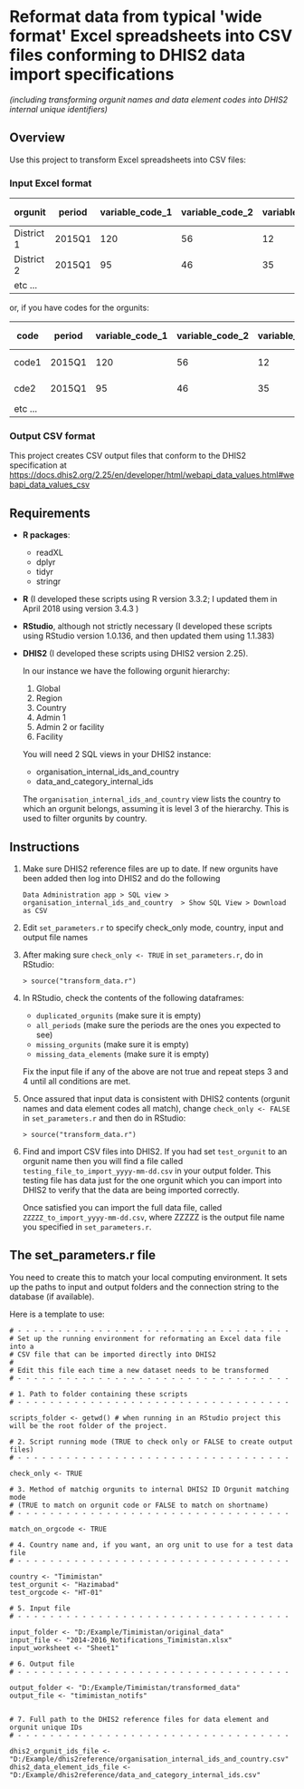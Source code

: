 # Reformat data from typical 'wide format' Excel spreadsheets into CSV files conforming to DHIS2 data import specifications
*(including transforming orgunit names and data element codes into DHIS2 internal unique identifiers)*

## Overview

Use this project to transform Excel spreadsheets into CSV files:

### Input Excel format

orgunit | period | variable_code_1 |  variable_code_2 |  variable_code_3 | etc ... |
------- | ------ | --------------- | ---------------- | ---------------- | ------- | 
District 1 | 2015Q1 | 120 | 56 | 12 | etc ... 
District 2 | 2015Q1 | 95 | 46 | 35 | etc ... 
etc ... |  |  |  |  | 

or, if you have codes for the orgunits:

code | period | variable_code_1 |  variable_code_2 |  variable_code_3 | etc ... |
------- | ------ | --------------- | ---------------- | ---------------- | ------- | 
code1 | 2015Q1 | 120 | 56 | 12 | etc ... 
cde2 | 2015Q1 | 95 | 46 | 35 | etc ... 
etc ... |  |  |  |  | 


### Output CSV format 

This project creates CSV output files that conform to the DHIS2 specification at https://docs.dhis2.org/2.25/en/developer/html/webapi_data_values.html#webapi_data_values_csv 


## Requirements

* **R packages**:
    * readXL
    * dplyr
    * tidyr
    * stringr

* **R** (I developed these scripts using R version 3.3.2; I updated them in April 2018 using version 3.4.3 )

* **RStudio**, although not strictly necessary (I developed these scripts using RStudio version 1.0.136, and then updated them using 1.1.383)

* **DHIS2** (I developed these scripts using DHIS2 version 2.25). 
    
    In our instance we have the following orgunit hierarchy:
    
    1. Global
    2. Region
    3. Country
    4. Admin 1
    5. Admin 2 or facility
    6. Facility
    
    You will need 2 SQL views in your DHIS2 instance:

    * organisation_internal_ids_and_country
    * data_and_category_internal_ids

    The `organisation_internal_ids_and_country` view lists the country to which an orgunit belongs, assuming it is level 3 of the hierarchy. This is used to filter orgunits by country.

## Instructions

1. Make sure DHIS2 reference files are up to date. If new orgunits have been added then log into DHIS2 and do the following

    `Data Administration app > SQL view > organisation_internal_ids_and_country  > Show SQL View > Download as CSV`
    
2. Edit `set_parameters.r` to specify check_only mode, country, input and output file names

3. After making sure `check_only <- TRUE` in `set_parameters.r`, do in RStudio:

    `> source("transform_data.r")`

4. In RStudio, check the contents of the following dataframes:

    * `duplicated_orgunits`   (make sure it is empty)
    * `all_periods`  (make sure the periods are the ones you expected to see)
    * `missing_orgunits`    (make sure it is empty)
    * `missing_data_elements` (make sure it is empty)

    Fix the input file if any of the above are not true and repeat steps 3 and 4 until all conditions are met.
    
5. Once assured that input data is consistent with DHIS2 contents (orgunit names and data element codes all match), change `check_only <- FALSE` in `set_parameters.r` and then do in RStudio:

    `> source("transform_data.r")`
    
6. Find and import CSV files into DHIS2. If you had set `test_orgunit` to an orgunit name then you will find a file called `testing_file_to_import_yyyy-mm-dd.csv` in your output folder. This testing file has data just for the one orgunit which you can import into DHIS2 to verify that the data are being imported correctly. 

    Once satisfied you can import the full data file, called `ZZZZZ_to_import_yyyy-mm-dd.csv`, where ZZZZZ is the output file name you specified in `set_parameters.r`.


## The set_parameters.r file

You need to create this to match your local computing environment. It sets up the paths to input and output folders and the connection string to the database (if available).

Here is a template to use:

```
# - - - - - - - - - - - - - - - - - - - - - - - - - - - - - - - - - -
# Set up the running environment for reformating an Excel data file into a
# CSV file that can be imported directly into DHIS2
#
# Edit this file each time a new dataset needs to be transformed
# - - - - - - - - - - - - - - - - - - - - - - - - - - - - - - - - - -

# 1. Path to folder containing these scripts
# - - - - - - - - - - - - - - - - - - - - - - - - - - - - - - - - - -

scripts_folder <- getwd() # when running in an RStudio project this will be the root folder of the project.

# 2. Script running mode (TRUE to check only or FALSE to create output files)
# - - - - - - - - - - - - - - - - - - - - - - - - - - - - - - - - - -

check_only <- TRUE

# 3. Method of matchig orgunits to internal DHIS2 ID Orgunit matching mode
# (TRUE to match on orgunit code or FALSE to match on shortname)
# - - - - - - - - - - - - - - - - - - - - - - - - - - - - - - - - - -

match_on_orgcode <- TRUE

# 4. Country name and, if you want, an org unit to use for a test data file
# - - - - - - - - - - - - - - - - - - - - - - - - - - - - - - - - - -

country <- "Timimistan"
test_orgunit <- "Hazimabad"
test_orgcode <- "HT-01"

# 5. Input file
# - - - - - - - - - - - - - - - - - - - - - - - - - - - - - - - - - -

input_folder <- "D:/Example/Timimistan/original_data"
input_file <- "2014-2016_Notifications_Timimistan.xlsx"
input_worksheet <- "Sheet1"

# 6. Output file
# - - - - - - - - - - - - - - - - - - - - - - - - - - - - - - - - - -

output_folder <- "D:/Example/Timimistan/transformed_data"
output_file <- "timimistan_notifs"


# 7. Full path to the DHIS2 reference files for data element and orgunit unique IDs
# - - - - - - - - - - - - - - - - - - - - - - - - - - - - - - - - - -

dhis2_orgunit_ids_file <- "D:/Example/dhis2reference/organisation_internal_ids_and_country.csv"
dhis2_data_element_ids_file <- "D:/Example/dhis2reference/data_and_category_internal_ids.csv"
```


